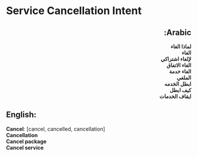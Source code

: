 # **Service Cancellation Intent**

<div dir="rtl">

## **Arabic**:
**لماذا الغاء**  
**الغاء**  
**لإلغاء اشتراكي**  
**الغاء الاتفاق**  
**الغاء خدمة**  
**الملغي**  
**ابطل الخدمه**  
**كيف ابطل**  
**ايقاف الخدمات**  

</div>

## **English**:

**Cancel**: [cancel, cancelled, cancellation]  
**Cancellation**  
**Cancel package**  
**Cancel service**  

